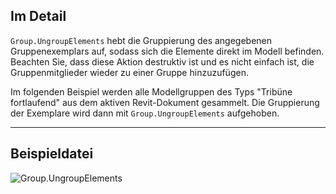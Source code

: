 ## Im Detail
`Group.UngroupElements` hebt die Gruppierung des angegebenen Gruppenexemplars auf, sodass sich die Elemente direkt im Modell befinden. Beachten Sie, dass diese Aktion destruktiv ist und es nicht einfach ist, die Gruppenmitglieder wieder zu einer Gruppe hinzuzufügen.

Im folgenden Beispiel werden alle Modellgruppen des Typs "Tribüne fortlaufend" aus dem aktiven Revit-Dokument gesammelt. Die Gruppierung der Exemplare wird dann mit `Group.UngroupElements` aufgehoben.

___
## Beispieldatei

![Group.UngroupElements](./Revit.Elements.Group.UngroupElements_img.jpg)
